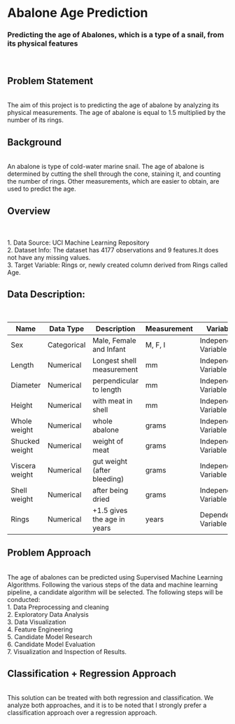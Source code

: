# Abalone Age Prediction
### Predicting the age of Abalones, which is a type of  a snail, from its physical features
<br>
<h2>Problem Statement</h2><br>
The aim of this project is to predicting the age of abalone by analyzing its physical measurements. The age of abalone is equal to 1.5 multiplied by the number of its rings.
<h2>Background</h2><br>
An abalone is type of cold-water marine snail. The age of abalone is determined by cutting the shell through the cone, staining it, and counting the number of rings. Other measurements, which are easier to obtain, are used to predict the age.<br>
<h2>Overview</h2><br>
<br>1. Data Source: UCI Machine Learning Repository
<br>2. Dataset Info: The dataset has 4177 observations and 9 features.It does not have any missing values.
<br>3. Target Variable: Rings or, newly created column derived from Rings called Age.
<br>
<h2>Data Description:</h2><br>

| Name  | Data Type | Description | Measurement | Variable Type |
| ------------- | ------------- | ------------- | ------------- | ------------- |
| Sex  | Categorical | Male, Female and Infant |	M, F, I	| Independent Variable |
| Length  | Numerical  | Longest shell measurement  | mm  | Independent Variable  |
| Diameter |	Numerical |	perpendicular to length |	mm	| Independent Variable |
| Height	| Numerical |	with meat in shell |	mm	| Independent Variable |
| Whole weight |	Numerical |	whole abalone |	grams |	Independent Variable |
| Shucked weight |	Numerical |	weight of meat |	grams |	Independent Variable |
| Viscera weight |	Numerical |	gut weight (after bleeding)	|  grams |	Independent Variable |
| Shell weight |	Numerical |	after being dried |	grams |	Independent Variable |
| Rings |	Numerical |	+1.5 gives the age in years	| years	 | Dependent/Target Variable |

<h2>Problem Approach</h2><br>
The age of abalones can be predicted using Supervised Machine Learning Algorithms. Following the various steps of the data and machine learning pipeline, a candidate algorithm will be selected. The following steps will be conducted:
<br>1. Data Preprocessing and cleaning
<br>2. Exploratory Data Analysis
<br>3. Data Visualization
<br>4. Feature Engineering
<br>5. Candidate Model Research
<br>6. Candidate Model Evaluation
<br>7. Visualization and Inspection of Results.
<br>
<h2>Classification + Regression Approach</h2><br>
This solution can be treated with both regression and classification. We analyze both approaches, and it is to be noted that I strongly prefer a classification approach over a regression approach.
